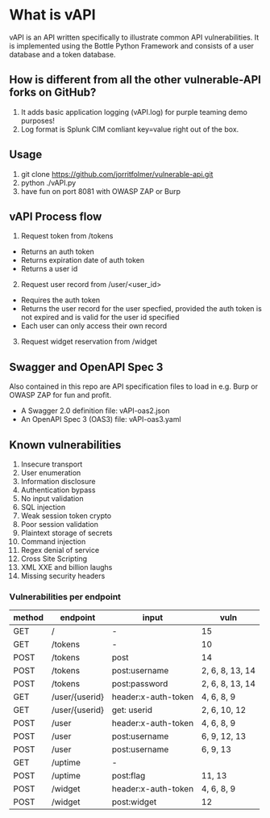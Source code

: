 # What is vAPI

vAPI is an API written specifically to illustrate common API vulnerabilities.
It is implemented using the Bottle Python Framework and consists of a user database and a token database.

## How is different from all the other vulnerable-API forks on GitHub?

1. It adds basic application logging (vAPI.log) for purple teaming demo purposes! 
2. Log format is Splunk CIM comliant key=value right out of the box.

## Usage

1. git clone https://github.com/jorritfolmer/vulnerable-api.git
2. python ./vAPI.py
3. have fun on port 8081 with OWASP ZAP or Burp

## vAPI Process flow

1. Request token from /tokens
  * Returns an auth token
  * Returns expiration date of auth token
  * Returns a user id
2. Request user record from /user/<user_id>
  * Requires the auth token
  * Returns the user record for the user specfied, provided the auth token is not expired and is valid for the user id specified
  * Each user can only access their own record
3. Request widget reservation from /widget

## Swagger and OpenAPI Spec 3

Also contained in this repo are API specification files to load in e.g. Burp or OWASP ZAP for fun and profit.

- A Swagger 2.0 definition file: vAPI-oas2.json
- An OpenAPI Spec 3 (OAS3) file: vAPI-oas3.yaml

## Known vulnerabilities

1. Insecure transport
2. User enumeration
3. Information disclosure
4. Authentication bypass
5. No input validation
6. SQL injection
8. Weak session token crypto
9. Poor session validation
10. Plaintext storage of secrets
11. Command injection
12. Regex denial of service
13. Cross Site Scripting
14. XML XXE and billion laughs
15. Missing security headers 

### Vulnerabilities per endpoint

| method | endpoint       | input               | vuln            
|--------|----------------|---------------------|-----------------
| GET    | /              | -                   | 15              
| GET    | /tokens        | -                   | 10              
| POST   | /tokens        | post                | 14              
| POST   | /tokens        | post:username       | 2, 6, 8, 13, 14 
| POST   | /tokens        | post:password       | 2, 6, 8, 13, 14 
| GET    | /user/{userid} | header:x-auth-token | 4, 6, 8, 9      
| GET    | /user/{userid} | get: userid         | 2, 6, 10, 12    
| POST   | /user          | header:x-auth-token | 4, 6, 8, 9      
| POST   | /user          | post:username       | 6, 9, 12, 13    
| POST   | /user          | post:username       | 6, 9, 13        
| GET    | /uptime        | -                   |                 
| POST   | /uptime        | post:flag           | 11, 13          
| POST   | /widget        | header:x-auth-token | 4, 6, 8, 9      
| POST   | /widget        | post:widget         | 12              


